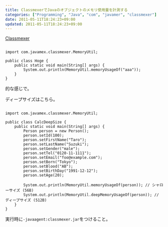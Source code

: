 ```yaml
---
title: ClassmexerでJavaのオブジェクトのメモリ使用量を計測する
categories: ["Programming", "Java", "com", "javamer", "classmexer"]
date: 2011-05-11T18:24:23+09:00
updated: 2011-05-11T18:24:23+09:00
---
```


[Classmexer][1]


<pre><code>
import com.javamex.classmexer.MemoryUtil;
    
public class Hoge {
    public static void main(String[] args) {
        System.out.println(MemoryUtil.memoryUsageOf("aaa"));
    }
}
</code></pre>

的な感じで。


ディープサイズはこちら。
<pre><code>
import com.javamex.classmexer.MemoryUtil;
 
public class CalcDeepSize {
    public static void main(String[] args) {
        Person person = new Person();
        person.setId(100);
        person.setFirstName("Taro");
        person.setLastName("Suzuki");
        person.setGender("male");
        person.setTel("0120-11-1111");
        person.setEmail("foo@example.com");
        person.setBorn("Tokyo");
        person.setBlood("AB");
        person.setBirthDay("1991-12-12");
        person.setAge(20);
        
        System.out.println(MemoryUtil.memoryUsageOf(person)); // シャローサイズ (56B)
        System.out.println(MemoryUtil.deepMemoryUsageOf(person)); // ディープサイズ (512B)
    }
}
</code></pre>

実行時に`-javaagent:classmexer.jar`をつけること。


  [1]: http://www.javamex.com/classmexer/</code>
